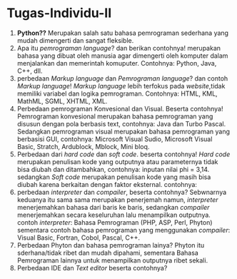 # Tugas-Individu-II

1. **Python??**
    Merupakan salah satu bahasa pemrograman sederhana yang mudah dimengerti dan sangat fleksible.
2. Apa itu _pemrograman language_? dan berikan contohnya!
    merupakan bahasa yang dibuat oleh manusia agar dimengerti oleh komputer dalam menjalankan dan memerintah komuputer. Contohnya: Python, Java, C++, dll.
3. perbedaan _Markup language_ dan _Pemrograman language_? dan contoh _Markup language_!
    _Markup language_ lebih terfokus pada _website_,tidak memiliki variabel dan logika pemrograman. Contohnya: HTML, KML, MathML, SGML, XHTML, XML.
4. Perbedaan pemrograman Konvesional dan Visual. Beserta contohnya! 
    Pemrograman konvesional merupakan bahasa pemrograman yang disusun dengan pola berbasis text, contohnya: Java dan Turbo Pascal. Sedangkan pemrograman visual merupakan bahasa pemrograman yang berbasisi GUI, contohnya: Microsoft Visual Sudio, Microsoft Visual Basic, Stratch, Ardublock, Mblock, Mini bloq.
5. Perbedaan dari _hard code_ dan _soft code_. beserta contohnya!
    _Hard code_ merupakan penulisan kode yang outputnya atau parameternya tidak bisa diubah dan ditambahkan, contohnya: inputan nilai phi = 3,14. sedangkan _Soft code_ merupakan penulisan kode yang masih bisa diubah karena berkaitan dengan faktor eksternal. contohnya:
6. perbedaan _interpreter_ dan _compailer_, beserta contohnya?
      Sebwnarnya keduanya itu sama sama merupakan penerjemah namun, _interpreter_ menerjemahkan bahasa dari baris ke baris, sedangkan _compailer_ menerjemahkan secara keseluruhan lalu menampilkan outputnya. contoh _interpreter_: Bahasa Pemrograman (PHP, ASP, Perl, Phyton) sementara contoh bahasa pemrograman yang menggunakan _compailer_: Visual Basic, Fortran, Cobol, Pascal, C++.
 7. Perbedaan Phyton dan bahasa pemrograman lainya?
        Phyton itu sderhana/tidak ribet dan mudah dipahami, sementara Bahasa Pemrograman lainnya untuk menampilkan outputnya ribet sekali.
 8. Perbedaan IDE dan _Text editor_ beserta contohnya?
        
